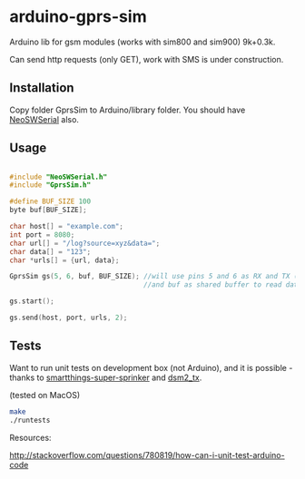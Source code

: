 # arduino-gprs-sim
Arduino lib for gsm modules (works with sim800 and sim900) 9k+0.3k.

Can send http requests (only GET), work with SMS is under construction.

## Installation

Copy folder GprsSim to Arduino/library folder.
You should have [NeoSWSerial](https://github.com/SlashDevin/NeoSWSerial) also.

## Usage

```cpp

#include "NeoSWSerial.h"
#include "GprsSim.h"

#define BUF_SIZE 100
byte buf[BUF_SIZE];

char host[] = "example.com";
int port = 8080;
char url[] = "/log?source=xyz&data=";
char data[] = "123";
char *urls[] = {url, data};

GprsSim gs(5, 6, buf, BUF_SIZE); //will use pins 5 and 6 as RX and TX (with SoftwareSerial)
                                 //and buf as shared buffer to read data from gprs module 

gs.start();

gs.send(host, port, urls, 2);

```

## Tests

Want to run unit tests on development box (not Arduino), and it is possible - thanks to [smartthings-super-sprinker](https://github.com/mvgrimes/smartthings-super-sprinker) and [dsm2_tx](https://github.com/IronSavior/dsm2_tx).

(tested on MacOS)

```sh
make
./runtests
```
Resources:

http://stackoverflow.com/questions/780819/how-can-i-unit-test-arduino-code

